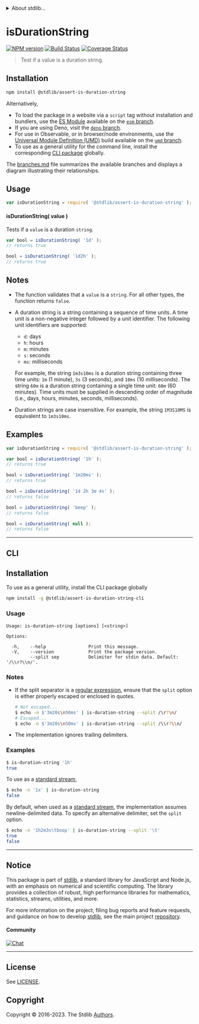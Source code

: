 <!--

@license Apache-2.0

Copyright (c) 2022 The Stdlib Authors.

Licensed under the Apache License, Version 2.0 (the "License");
you may not use this file except in compliance with the License.
You may obtain a copy of the License at

   http://www.apache.org/licenses/LICENSE-2.0

Unless required by applicable law or agreed to in writing, software
distributed under the License is distributed on an "AS IS" BASIS,
WITHOUT WARRANTIES OR CONDITIONS OF ANY KIND, either express or implied.
See the License for the specific language governing permissions and
limitations under the License.

-->


<details>
  <summary>
    About stdlib...
  </summary>
  <p>We believe in a future in which the web is a preferred environment for numerical computation. To help realize this future, we've built stdlib. stdlib is a standard library, with an emphasis on numerical and scientific computation, written in JavaScript (and C) for execution in browsers and in Node.js.</p>
  <p>The library is fully decomposable, being architected in such a way that you can swap out and mix and match APIs and functionality to cater to your exact preferences and use cases.</p>
  <p>When you use stdlib, you can be absolutely certain that you are using the most thorough, rigorous, well-written, studied, documented, tested, measured, and high-quality code out there.</p>
  <p>To join us in bringing numerical computing to the web, get started by checking us out on <a href="https://github.com/stdlib-js/stdlib">GitHub</a>, and please consider <a href="https://opencollective.com/stdlib">financially supporting stdlib</a>. We greatly appreciate your continued support!</p>
</details>

# isDurationString

[![NPM version][npm-image]][npm-url] [![Build Status][test-image]][test-url] [![Coverage Status][coverage-image]][coverage-url] <!-- [![dependencies][dependencies-image]][dependencies-url] -->

> Test if a value is a duration string.

<section class="installation">

## Installation

```bash
npm install @stdlib/assert-is-duration-string
```

Alternatively,

-   To load the package in a website via a `script` tag without installation and bundlers, use the [ES Module][es-module] available on the [`esm` branch][esm-url].
-   If you are using Deno, visit the [`deno` branch][deno-url].
-   For use in Observable, or in browser/node environments, use the [Universal Module Definition (UMD)][umd] build available on the [`umd` branch][umd-url].
-   To use as a general utility for the command line, install the corresponding [CLI package][cli-section] globally.

The [branches.md][branches-url] file summarizes the available branches and displays a diagram illustrating their relationships.

</section>

<section class="usage">

## Usage

```javascript
var isDurationString = require( '@stdlib/assert-is-duration-string' );
```

#### isDurationString( value )

Tests if a `value` is a duration `string`.

```javascript
var bool = isDurationString( '1d' );
// returns true

bool = isDurationString( '1d2h' );
// returns true
```

</section>

<!-- /.usage -->

<section class="notes">

## Notes

-   The function validates that a `value` is a `string`. For all other types, the function returns `false`.

-   A duration string is a string containing a sequence of time units. A time unit is a non-negative integer followed by a unit identifier. The following unit identifiers are supported:

    -   `d`: days
    -   `h`: hours
    -   `m`: minutes
    -   `s`: seconds
    -   `ms`: milliseconds

    For example, the string `1m3s10ms` is a duration string containing three time units: `1m` (1 minute), `3s` (3 seconds), and `10ms` (10 milliseconds). The string `60m` is a duration string containing a single time unit: `60m` (60 minutes). Time units must be supplied in descending order of magnitude (i.e., days, hours, minutes, seconds, milliseconds).

-   Duration strings are case insensitive. For example, the string `1M3S10MS` is equivalent to `1m3s10ms`.

</section>

<!-- /.notes -->

<section class="examples">

## Examples

<!-- eslint no-undef: "error" -->

```javascript
var isDurationString = require( '@stdlib/assert-is-duration-string' );

var bool = isDurationString( '1h' );
// returns true

bool = isDurationString( '1m20ms' );
// returns true

bool = isDurationString( '1d 2h 3m 4s' );
// returns false

bool = isDurationString( 'beep' );
// returns false

bool = isDurationString( null );
// returns false
```

</section>

<!-- /.examples -->

* * *

<section class="cli">

## CLI

<section class="installation">

## Installation

To use as a general utility, install the CLI package globally

```bash
npm install -g @stdlib/assert-is-duration-string-cli
```

</section>

<!-- CLI usage documentation. -->

<section class="usage">

### Usage

```text
Usage: is-duration-string [options] [<string>]

Options:

  -h,    --help                Print this message.
  -V,    --version             Print the package version.
         --split sep           Delimiter for stdin data. Default: '/\\r?\\n/'.
```

</section>

<!-- /.usage -->

<!-- CLI usage notes. Make sure to keep an empty line after the `section` element and another before the `/section` close. -->

<section class="notes">

### Notes

-   If the split separator is a [regular expression][mdn-regexp], ensure that the `split` option is either properly escaped or enclosed in quotes.

    ```bash
    # Not escaped...
    $ echo -n $'3m20s\n50ms' | is-duration-string --split /\r?\n/
    # Escaped...
    $ echo -n $'3m20s\n50ms' | is-duration-string --split /\\r?\\n/
    ```

-   The implementation ignores trailing delimiters.

</section>

<!-- /.notes -->

<section class="examples">

### Examples

```bash
$ is-duration-string '1h'
true
```

To use as a [standard stream][standard-streams],

```bash
$ echo -n '1x' | is-duration-string
false
```

By default, when used as a [standard stream][standard-streams], the implementation assumes newline-delimited data. To specify an alternative delimiter, set the `split` option.

```bash
$ echo -n '1h2m3s\tboop' | is-duration-string --split '\t'
true
false
```

</section>

<!-- /.examples -->

</section>

<!-- /.cli -->

<!-- Section for related `stdlib` packages. Do not manually edit this section, as it is automatically populated. -->

<section class="related">

<!-- /.related -->

<!-- Section for all links. Make sure to keep an empty line after the `section` element and another before the `/section` close. -->


<section class="main-repo" >

* * *

## Notice

This package is part of [stdlib][stdlib], a standard library for JavaScript and Node.js, with an emphasis on numerical and scientific computing. The library provides a collection of robust, high performance libraries for mathematics, statistics, streams, utilities, and more.

For more information on the project, filing bug reports and feature requests, and guidance on how to develop [stdlib][stdlib], see the main project [repository][stdlib].

#### Community

[![Chat][chat-image]][chat-url]

---

## License

See [LICENSE][stdlib-license].


## Copyright

Copyright &copy; 2016-2023. The Stdlib [Authors][stdlib-authors].

</section>

<!-- /.stdlib -->

<!-- Section for all links. Make sure to keep an empty line after the `section` element and another before the `/section` close. -->

<section class="links">

[npm-image]: http://img.shields.io/npm/v/@stdlib/assert-is-duration-string.svg
[npm-url]: https://npmjs.org/package/@stdlib/assert-is-duration-string

[test-image]: https://github.com/stdlib-js/assert-is-duration-string/actions/workflows/test.yml/badge.svg?branch=v0.1.0
[test-url]: https://github.com/stdlib-js/assert-is-duration-string/actions/workflows/test.yml?query=branch:v0.1.0

[coverage-image]: https://img.shields.io/codecov/c/github/stdlib-js/assert-is-duration-string/main.svg
[coverage-url]: https://codecov.io/github/stdlib-js/assert-is-duration-string?branch=main

<!--

[dependencies-image]: https://img.shields.io/david/stdlib-js/assert-is-duration-string.svg
[dependencies-url]: https://david-dm.org/stdlib-js/assert-is-duration-string/main

-->

[chat-image]: https://img.shields.io/gitter/room/stdlib-js/stdlib.svg
[chat-url]: https://app.gitter.im/#/room/#stdlib-js_stdlib:gitter.im

[stdlib]: https://github.com/stdlib-js/stdlib

[stdlib-authors]: https://github.com/stdlib-js/stdlib/graphs/contributors

[cli-section]: https://github.com/stdlib-js/assert-is-duration-string#cli
[cli-url]: https://github.com/stdlib-js/assert-is-duration-string/tree/cli
[@stdlib/assert-is-duration-string]: https://github.com/stdlib-js/assert-is-duration-string/tree/main

[umd]: https://github.com/umdjs/umd
[es-module]: https://developer.mozilla.org/en-US/docs/Web/JavaScript/Guide/Modules

[deno-url]: https://github.com/stdlib-js/assert-is-duration-string/tree/deno
[umd-url]: https://github.com/stdlib-js/assert-is-duration-string/tree/umd
[esm-url]: https://github.com/stdlib-js/assert-is-duration-string/tree/esm
[branches-url]: https://github.com/stdlib-js/assert-is-duration-string/blob/main/branches.md

[stdlib-license]: https://raw.githubusercontent.com/stdlib-js/assert-is-duration-string/main/LICENSE

[standard-streams]: https://en.wikipedia.org/wiki/Standard_streams

[mdn-regexp]: https://developer.mozilla.org/en-US/docs/Web/JavaScript/Guide/Regular_Expressions

<!-- <related-links> -->

<!-- </related-links> -->

</section>

<!-- /.links -->
